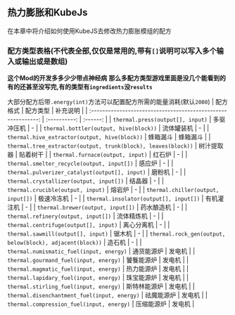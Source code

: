 ## 热力膨胀和KubeJs 
在本章中将介绍如何使用KubeJS去修改热力膨胀模组的配方

### 配方类型表格(不代表全部,仅仅是常用的,带有`[]`说明可以写入多个输入或输出或是数组)
**这个Mod的开发多多少少带点神经病**
**那么多配方类型游戏里面是没几个能看到的**
**有的还甚至没写完,有的类型有`ingredients`没`results`**

大部分配方后带`.energy(int)`方法可以配置配方所需的能量消耗(默认`2000`)
|                           配方格式                            |   配方类型   | 补充说明 |
| :-----------------------------------------------------------: | :----------: | :------: |
|               `thermal.press(output[], input)`                |  多驱冲压机  |    -     |
|            `thermal.bottler(output, hive(block))`             |  流体罐装机  |    -     |
|         `thermal.hive_extractor(output, hive(block))`         |   蜂箱漏斗   | 蜂箱漏斗 |
| `thermal.tree_extractor(output, trunk(block), leaves(block))` |  树汁提取器  | 贴着树干 |
|               `thermal.furnace(output, input)`                |    红石炉    |    -     |
|          `thermal.smelter_recycle(output, input[])`           |    感应炉    |    -     |
|        `thermal.pulverizer_catalyst(output[], input)`         |    磨粉机    |    -     |
|            `thermal.crystallizer(output, input[])`            |    结晶器    |    -     |
|               `thermal.crucible(output, input)`               |    熔岩炉    |    -     |
|              `thermal.chiller(output, input[])`               |  极速冷冻机  |    -     |
|            `thermal.insolator(output[], input[])`             |  有机灌注机  |    -     |
|               `thermal.brewer(output, input[])`               |  药水酿造机  |    -     |
|              `thermal.refinery(output, input[])`              |  流体精炼机  |    -     |
|             `thermal.centrifuge(output[], input)`             |  离心分离机  |    -     |
|              `thermal.sawmill(output[], input)`               |    锯木机    |    -     |
|   `thermal.rock_gen(output, below(block), adjacent(block))`   |    造石机    |    -     |
|           `thermal.numismatic_fuel(input, energy)`            |  通货能源炉  |  发电机  |
|            `thermal.gourmand_fuel(input, energy)`             |  饕餮能源炉  |  发电机  |
|            `thermal.magmatic_fuel(input, energy)`             |  热力能源炉  |  发电机  |
|            `thermal.lapidary_fuel(input, energy)`             |  珠宝能源炉  |  发电机  |
|            `thermal.stirling_fuel(input, energy)`             | 斯特林能源炉 |  发电机  |
|         `thermal.disenchantment_fuel(input, energy)`          |  祛魔能源炉  |  发电机  |
|           `thermal.compression_fuel(input, energy)`           |  压缩能源炉  |  发电机  |